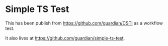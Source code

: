 # Simple TS Test

This has been publish from https://github.com/guardian/CSTI as a workflow test.

It also lives at https://github.com/guardian/simple-ts-test.
